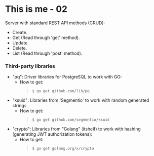 # This is me - 02
Server with standard REST API methods (CRUD):
- Create.
- Get (Read through 'get' method).
- Update.
- Delete.
- List (Read through 'post' method).

### Third-party libraries
- "pq": Driver libraries for PostgreSQL to work with GO:
    - How to get:
        > `$ go get github.com/lib/pq`
- "ksuid": Libraries from 'Segmentio' to work with random generated strings
    - How to get:
        > `$ go get github.com/segmentio/ksuid`
- "crypto": Libraries from "Golang" (itshelf) to work with hashing (generating
JWT authorization tokens):
    - How to get:
        > `$ go get golang.org/x/crypto`
